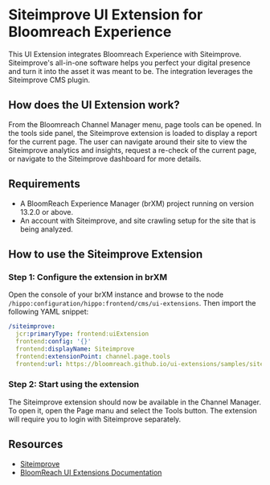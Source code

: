 # Siteimprove UI Extension for Bloomreach Experience

This UI Extension integrates Bloomreach Experience with Siteimprove. Siteimprove's all-in-one software helps you perfect your digital presence and turn it into the asset it was meant to be. The integration leverages the Siteimprove CMS plugin.

## How does the UI Extension work?

From the Bloomreach Channel Manager menu, page tools can be opened. In the tools side panel, the Siteimprove extension is loaded to display a report for the current page. The user can navigate around their site to view the Siteimprove analytics and insights, request a re-check of the current page, or navigate to the Siteimprove dashboard for more details.

## Requirements

- A BloomReach Experience Manager (brXM) project running on version 13.2.0 or above.
- An account with Siteimprove, and site crawling setup for the site that is being analyzed.

## How to use the Siteimprove Extension

### Step 1: Configure the extension in brXM

Open the console of your brXM instance and browse to the node `/hippo:configuration/hippo:frontend/cms/ui-extensions`. Then import the following YAML snippet:

```yaml
/siteimprove:
  jcr:primaryType: frontend:uiExtension
  frontend:config: '{}'
  frontend:displayName: Siteimprove
  frontend:extensionPoint: channel.page.tools
  frontend:url: https://bloomreach.github.io/ui-extensions/samples/siteimprove/
```

### Step 2: Start using the extension

The Siteimprove extension should now be available in the Channel Manager. To open it, open the Page manu and select the Tools button. The extension will require you to login with Siteimprove separately.

## Resources

- [Siteimprove](https://siteimprove.com/)
- [BloomReach UI Extensions Documentation](https://documentation.bloomreach.com/library/concepts/open-ui/introduction.html)
